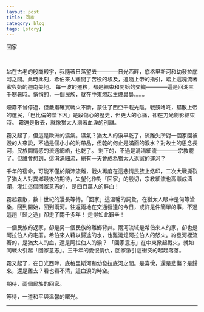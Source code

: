 ```yaml
---
layout: post
title: 回家
category: blog
tags: [story]
---
```


回家

<br>

站在古老的殷商殿宇，我隨著日落望去————日光西畔，底格里斯河和幼發拉底河之間。此時此刻，希伯來人離開了苦役的埃及，追隨上帝的指引，踏上這塊流著蜜與奶的迦南美地。
每一波的遷移，都是結束和開始的交織————這是回溯三千寒暑時。悄悄的，一個民族，就在中東燃起生煙裊裊......。

煙霧不曾停過，但嚴肅確實戰火不斷，蒙住了西亞千載光陰。戰鼓咚咚，驅散上帝的選民，「巴比倫的階下囚」是段傷心的歷史，但更大的心痛，卻在刀光劍影結束時。
霧還是散去，就像猶太人淌著血淚的別離。

霧又起了，但這是歐洲的濕氣。濕氣？猶太人的淚早乾了，流離失所對一個家園被毀的人來說，不過是個小小的附帶品，但乾的何止是滿面的淚水？對故土的思念長河，民族間情感的流通網絡，也乾了。
剩下的，不過是涓涓細流————宗教罷了。但誰會想到，這涓涓細流，總有一天會成為猶太人返家的運河？

千年的宿命，可能不僅於顛沛流離，戰火再度在這悲情民族上烙印，二次大戰撕裂了猶太人對異鄉最後的期待，失望化作對「回家」的殷切，宗教細流也高漲成濤瀾，灌注這個回家意志的，
是四百萬人的鮮血！

霧起霧散，數十世紀的漫長等待。「回家」這溫馨的詞彙，在猶太人眼中是何等滄桑，回到開始，回到兩河。往返兩地在交通發達的今日，或許是件簡單的事，不過這趟「歸之途」卻走了兩千多年！
走得如此艱辛！

一個民族的返家，卻是另一個民族的離鄉背井。兩河流域是希伯來人的家，卻也是阿拉伯人的宅厝。希伯來人藉以歸途的水，也難澆熄阿拉伯人的怒火。約旦河裡流著的，是猶太人的血，還是阿拉伯人的淚？
「回家意志」在中東掀起戰火，就如同戰火引起「回家意志」。三千年的愛恨情仇，回家激引這衝突的起起落落。

霧又起了，在日光西畔，底格里斯河和幼發拉底河之間。是喜悅，還是悲傷？是歸來，還是離去？看也看不清，這血淚的時空。

期待，兩個民族的回家。

等待，一道和平與溫馨的曙光。

---